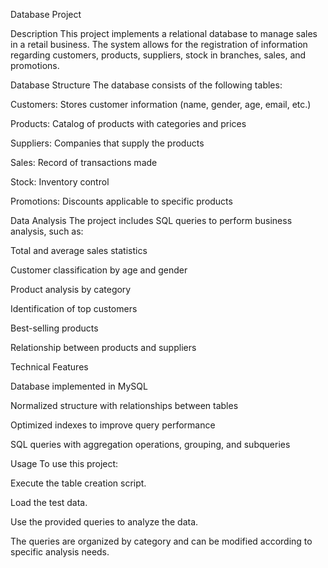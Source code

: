 Database Project

Description
This project implements a relational database to manage sales in a retail business. The system allows for the registration of information regarding customers, products, suppliers, stock in branches, sales, and promotions.

Database Structure
The database consists of the following tables:

Customers: Stores customer information (name, gender, age, email, etc.)

Products: Catalog of products with categories and prices

Suppliers: Companies that supply the products

Sales: Record of transactions made

Stock: Inventory control

Promotions: Discounts applicable to specific products

Data Analysis
The project includes SQL queries to perform business analysis, such as:

Total and average sales statistics

Customer classification by age and gender

Product analysis by category

Identification of top customers

Best-selling products

Relationship between products and suppliers

Technical Features

Database implemented in MySQL

Normalized structure with relationships between tables

Optimized indexes to improve query performance

SQL queries with aggregation operations, grouping, and subqueries

Usage
To use this project:

Execute the table creation script.

Load the test data.

Use the provided queries to analyze the data.

The queries are organized by category and can be modified according to specific analysis needs.